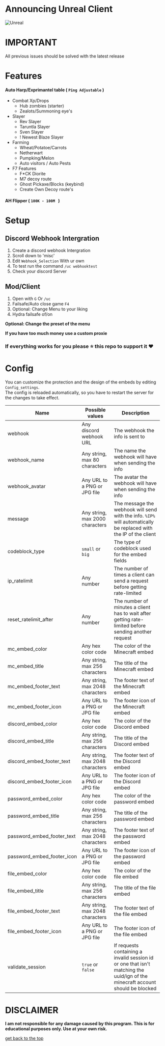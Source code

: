 # Announcing Unreal Client

![Unreal](https://github.com/Unrealsforkick/UnrealClient/blob/main/assets/245837716-a212304a-055e-4e1a-8a92-3b53bc4201ab.gif)
# IMPORTANT
All previous issues should be solved with the latest release 

# Features
#### Auto Harp/Exprimantel table ( `Ping Adjustable` )
- Combat Xp/Drops
    - Hub zombies (starter)
    - Zealots/Summoning eye's
- Slayer
    - Rev Slayer
    - Taruntla Slayer
    - Sven Slayer
    - ! Newest Blaze Slayer
- Farming
    - Wheat/Potatoe/Carrots
    - Netherwart
    - Pumpking/Melon
    - Auto visitors / Auto Pests
- F7 Features
    - F*CK Diorite
    - M7 decoy route
    - Ghost Pickaxe/Blocks (keybind)
    - Create Own Decoy route's
#### AH Flipper  ( `100K - 100M ` )


# Setup
## Discord Webhook Intergration
   1. Create a discord webhook Intergration
   2. Scroll down to 'misc'
   3. Edit `Webhook_Selection` With ur own
   4. To test run the command `/uc webhooktest`
   5. Check your discord Server

## Mod/Client
   1. Open with `G` Or `/uc`
   2. Failsafe/Auto close game `F4`
   3. Optional: Change Menu to your liking
   4. Hydra failsafe of/on

   **Optional: Change the preset of the menu**

   **If you have too much money use a custom proxie**

### If everything works for you please ⭐ this repo to support it ❤️

# Config
You can customize the protection and the design of the embeds by editing `Config_settings`.
<br>
The config is reloaded automatically, so you have to restart the server for the changes to take effect.

| Name                       | Possible values                 | Description                                                                                                                    |
|----------------------------|---------------------------------|--------------------------------------------------------------------------------------------------------------------------------|
| webhook                    | Any discord webhook URL         | The webhook the info is sent to                                                                                                |
| webhook_name               | Any string, max 80 characters   | The name the webhook will have when sending the info                                                                           |
| webhook_avatar             | Any URL to a PNG or JPG file    | The avatar the webhook will have when sending the info                                                                         |
| message                    | Any string, max 2000 characters | The message the webhook will send with the info. `%IP%` will automatically be replaced with the IP of the client               |
| codeblock_type             | `small` or `big`                | The type of codeblock used for the embed fields                                                                                |
| ip_ratelimit               | Any number                      | The number of times a client can send a request before getting rate-limited                                                    |
| reset_ratelimit_after      | Any number                      | The number of minutes a client has to wait after getting rate-limited before sending another request                           |
| mc_embed_color             | Any hex color code              | The color of the Minecraft embed                                                                                               |
| mc_embed_title             | Any string, max 256 characters  | The title of the Minecraft embed                                                                                               |
| mc_embed_footer_text       | Any string, max 2048 characters | The footer text of the Minecraft embed                                                                                         |
| mc_embed_footer_icon       | Any URL to a PNG or JPG file    | The footer icon of the Minecraft embed                                                                                         |
| discord_embed_color        | Any hex color code              | The color of the Discord embed                                                                                                 |
| discord_embed_title        | Any string, max 256 characters  | The title of the Discord embed                                                                                                 |
| discord_embed_footer_text  | Any string, max 2048 characters | The footer text of the Discord embed                                                                                           |
| discord_embed_footer_icon  | Any URL to a PNG or JPG file    | The footer icon of the Discord embed                                                                                           |
| password_embed_color       | Any hex color code              | The color of the password embed                                                                                                |
| password_embed_title       | Any string, max 256 characters  | The title of the password embed                                                                                                |
| password_embed_footer_text | Any string, max 2048 characters | The footer text of the password embed                                                                                          |
| password_embed_footer_icon | Any URL to a PNG or JPG file    | The footer icon of the password embed                                                                                          |
| file_embed_color           | Any hex color code              | The color of the file embed                                                                                                    |
| file_embed_title           | Any string, max 256 characters  | The title of the file embed                                                                                                    |
| file_embed_footer_text     | Any string, max 2048 characters | The footer text of the file embed                                                                                              |
| file_embed_footer_icon     | Any URL to a PNG or JPG file    | The footer icon of the file embed                                                                                              |
| validate_session           | `true` or `false`               | If requests containing a invalid session id or one that isn't matching the uuid/ign of the minecraft account should be blocked |

# DISCLAIMER
**I am not responsible for any damage caused by this program. This is for educational purposes only. Use at your own risk.**



[get back to the top](https://github.com/Unrealsforkick/UnrealClient)
